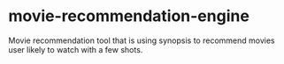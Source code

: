 # movie-recommendation-engine
Movie recommendation tool that is using synopsis to recommend movies user likely to watch with a few shots.
